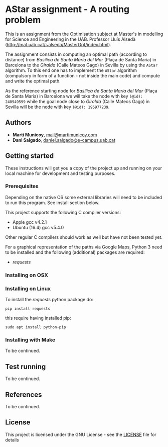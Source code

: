 # AStar assignment - A routing problem

This is an assignment from the Optimisation subject at Master's in modelling for Science and Engineering in the UAB.
Professor Lluís Alsedà (http://mat.uab.cat/~alseda/MasterOpt/index.html).

The assignment consists in computing an optimal path (according to distance) from *Basílica de Santa
Maria del Mar* (Plaça de Santa Maria) in Barcelona to the *Giralda* (Calle Mateos Gago) in Sevilla by
using the `AStar` algorithm. To this end one has to implement the `AStar` algorithm (compulsory in form
of a function - not inside the main code) and compute and write the optimal path.

As the reference starting node for *Basílica de Santa Maria del Mar* (Plaça de Santa Maria) in
Barcelona we will take the node with key `(@id): 240949599` while the goal node close to *Giralda* (Calle
Mateos Gago) in Sevilla will be the node with key `(@id): 195977239`.

## Authors
* **Martí Municoy**, mail@martimunicoy.com
* **Dani Salgado**, daniel.salgado@e-campus.uab.cat

## Getting started
These instructions will get you a copy of the project up and running on your local machine for development and testing purposes.

### Prerequisites
Depending on the native OS some external libraries will need to be included to run this program. See install section below.

This project supports the following C compiler versions:
* Apple gcc v4.2.1
* Ubuntu (16.4) gcc v5.4.0

Other regular C compilers should work as well but have not been tested yet.

For a graphical representation of the paths via Google Maps, Python 3 need to be installed and the following (additional) packages are required:
   * _requests_

### Installing on OSX


### Installing on Linux

To install the _requests_ python package do:
```
pip install requests
```
this require having installed pip:
```
sudo apt install python-pip
```

### Installing with Make

To be continued.

## Test running

To be continued.

## References

To be continued.

## License
This project is licensed under the GNU License - see the [LICENSE](LICENSE) file for details

